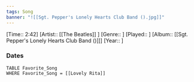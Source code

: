 ```yaml
---
tags: Song  
banner: "![[Sgt. Pepper's Lonely Hearts Club Band ().jpg]]"
---
```

[Time:: 2:42]
[Artist:: [[The Beatles]] ]
[Genre:: ]
[Played:: ]
[Album:: [[Sgt. Pepper's Lonely Hearts Club Band ()]]]
[Year:: ]
### Dates
````dataview
TABLE Favorite_Song
WHERE Favorite_Song = [[Lovely Rita]]
````